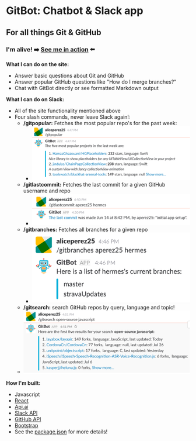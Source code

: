 # GitBot: Chatbot & Slack app
## For all things Git & GitHub

### I'm alive! :arrow_right: [See me in action](https://gitbotchat.herokuapp.com/) :arrow_left:

**What I can do on the site:**
* Answer basic questions about Git and GitHub
* Answer popular GitHub questions like "How do I merge branches?"
* Chat with GitBot directly or see formatted Markdown output

**What I can do on Slack:**
* All of the site functionality mentioned above
* Four slash commands, never leave Slack again!: 
  * **/gitpopular:** Fetches the most popular repo's for the past week:
    * <img src="/public/images/gitpopular.png" />
  * **/gitlastcommit:** Fetches the last commit for a given GitHub username and repo
    * <img src="/public/images/gitcommit.png" />
  * **/gitbranches:** Fetches all branches for a given repo
    * <img src="/public/images/gitbranches.png" />
  * **/gitsearch:** search GitHub repos by query, language and topic! 
   * <img src="/public/images/gitsearch.png" />
  
**How I'm built:**
* Javascript
* [React](https://facebook.github.io/react/)
* [Api.ai](https://api.ai/)
* [Slack API](https://api.slack.com/slack-apps)
* [GitHub API](https://developer.github.com/v3/)
* [Bootstrap](http://getbootstrap.com/)
* See the [package.json](https://github.com/aperez25/gitbot/blob/master/package.json) for more details!
